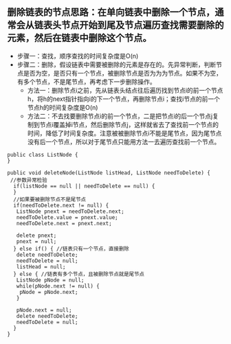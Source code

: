 ## 删除链表的节点思路：在单向链表中删除一个节点，通常会从链表头节点开始到尾及节点遍历查找需要删除的元素，然后在链表中删除这个节点。
* 步骤一：查找，顺序查找的时间复杂度是O(n)
* 步骤二：删除，假设链表中需要被删除的元素是存在的。先异常判断，判断节点是否为空，是否只有一个节点，被删除节点是否为为为节点。如果不为空，有多个节点，不是尾节点，再考虑下一步删除操作。
  * 方法一：删除节点i之前，先从链表头结点往后遍历找到节点i的前一个节点h，将h的next指针指向i的下一个节点，再删除节点i；查找i节点的前一个节点h的时间复杂度是O(n)
  * 方法二：不去找要删除节点i的前一个节点，二是把节点i的后一个节点j复制到节点i覆盖掉i节点，然后删除节点j，这样就省去了查找前一个节点的时间，降低了时间复杂度。注意被被删除节点i不能是尾节点，因为尾节点没有后一个节点，所以对于尾节点只能用方法一去遍历查找前一个节点。
  
```
public class ListNode {
}

public void deleteNode(ListNode listHead, ListNode needToDelete) {
 //参数异常检验
  if(listNode == null || needToDelete == null) {
  }
  //如果要被删除节点不是尾节点
  if(needToDelete.next != null) {
   ListNode pnext = needToDelete.next;
   needToDelete.value = pnext.value;
   needToDelete.next = pnext.next;
   
   delete pnext;
   pnext = null;
  } else if() { //链表只有一个节点，直接删除
   delete needToDelete;
   needToDelete = null;
   listHead = null;
  } else { //链表有多个节点，且被删除节点就是尾节点
   ListNode pNode = null;
   while(pNode.next != null) {
    pNode = pNode.next;
   }
   
   pNode.next = null;
   delete needToDelete;
   needToDelete = null;
  }
}
```
